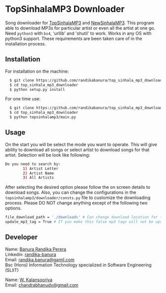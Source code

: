 # TopSinhalaMP3 Downloader
Song downloader for [TopSinhalaMP3](https://www.topsinhalamp3.com/) and [NewSinhalaMP3](https://www.newsinhalamp3.com/). 
This program able to download MP3s for particular artist or even all the artist at one go.
Need `python3` with `bs4`, 'urllib' and 'shutil' to work. Works in any OS with python3 support.
These requirements are been taken care of in the installation process.

## Installation

For installation on the machine:

```bash
  $ git clone https://github.com/randikabanura/top_sinhala_mp3_downloader
  $ cd top_sinhala_mp3_downloader
  $ python setup.py install
```

For one time use:

```bash
  $ git clone https://github.com/randikabanura/top_sinhala_mp3_downloader
  $ cd top_sinhala_mp3_downloader
  $ python topsinhalamp3/main.py
```

## Usage

On the start you will be select the mode you want to operate. This will give ability to download
all songs or select artist to download songs for that artist. Selection will be look like following:

```bash
Do you need to search by:
        1) Artist Letter 
        2) Artist Name 
        3) All Artists
```

After selecting the desired option please follow the on screen details to download songs.
Also, you can change the configurations in the `topsinhalamp3/downloader/consts.py` file to customize the downloading process.
Please DO NOT change anything except of the following two options.

```bash
file_download_path = './downloads' # Can change download location for the files
update_mp3_tag = True # If you make this false mp3 tags will not be updated.
```

## Developer

Name: [Banura Randika Perera](https://github.com/randikabanura) <br/>
Linkedin: [randika-banura](https://www.linkedin.com/in/randika-banura/) <br/>
Email: [randika.banura@gamil.com](mailto:randika.banura@gamil.com) <br/>
Bsc (Hons) Information Technology specialized in Software Engineering (SLIIT) <br/>

Name: [W. Kalansooriya](https://github.com/bhanudv) <br/>
Email: [chandrabhanudv@gmail.com](mailto:chandrabhanudv@gmail.com)